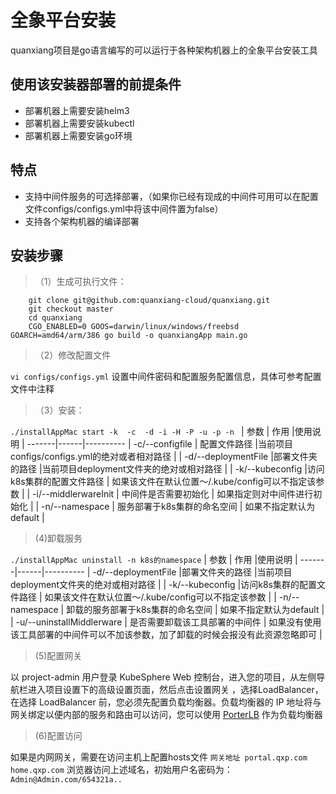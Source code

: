 # 全象平台安装
quanxiang项目是go语言编写的可以运行于各种架构机器上的全象平台安装工具
## 使用该安装器部署的前提条件

* 部署机器上需要安装helm3
* 部署机器上需要安装kubectl
* 部署机器上需要安装go环境
## 特点

* 支持中间件服务的可选择部署，（如果你已经有现成的中间件可用可以在配置文件configs/configs.yml中将该中间件置为false）
* 支持各个架构机器的编译部署

## 安装步骤
 > （1）生成可执行文件：
```shell
    git clone git@github.com:quanxiang-cloud/quanxiang.git
    git checkout master
    cd quanxiang
    CGO_ENABLED=0 GOOS=darwin/linux/windows/freebsd GOARCH=amd64/arm/386 go build -o quanxiangApp main.go
````
 > （2）修改配置文件

`vi configs/configs.yml`
设置中间件密码和配置服务配置信息，具体可参考配置文件中注释

 > （3）安装：

`./installAppMac start -k  -c  -d -i -H -P -u -p -n `
| 参数 | 作用 |使用说明  |
-------|------|----------
| -c/--configfile | 配置文件路径 |当前项目configs/configs.yml的绝对或者相对路径  |
| -d/--deploymentFile |部署文件夹的路径  |当前项目deployment文件夹的绝对或相对路径  |
| -k/--kubeconfig |访问k8s集群的配置文件路径  | 如果该文件在默认位置～/.kube/config可以不指定该参数 |
| -i/--middlerwareInit | 中间件是否需要初始化 | 如果指定则对中间件进行初始化 |
| -n/--namespace | 服务部署于k8s集群的命名空间 | 如果不指定默认为default |


 > (4)卸载服务

`./installAppMac uninstall -n k8s的namespace`
| 参数 | 作用 |使用说明  |
-------|------|----------
| -d/--deploymentFile |部署文件夹的路径  |当前项目deployment文件夹的绝对或相对路径  |
| -k/--kubeconfig |访问k8s集群的配置文件路径  | 如果该文件在默认位置～/.kube/config可以不指定该参数 |
| -n/--namespace | 卸载的服务部署于k8s集群的命名空间 | 如果不指定默认为default |
| -u/--uninstallMiddlerware | 是否需要卸载该工具部署的中间件 | 如果没有使用该工具部署的中间件可以不加该参数，加了卸载的时候会报没有此资源忽略即可 |

> (5)配置网关

以 project-admin 用户登录 KubeSphere Web 控制台，进入您的项目，从左侧导航栏进入项目设置下的高级设置页面，然后点击设置网关
，选择LoadBalancer，在选择 LoadBalancer 前，您必须先配置负载均衡器。负载均衡器的 IP 地址将与网关绑定以便内部的服务和路由可以访问，您可以使用 [PorterLB](https://github.com/kubesphere/openelb) 作为负载均衡器

> (6)配置访问

如果是内网网关，需要在访问主机上配置hosts文件 `网关地址 portal.qxp.com home.qxp.com`
浏览器访问上述域名，初始用户名密码为：`Admin@Admin.com/654321a..`
